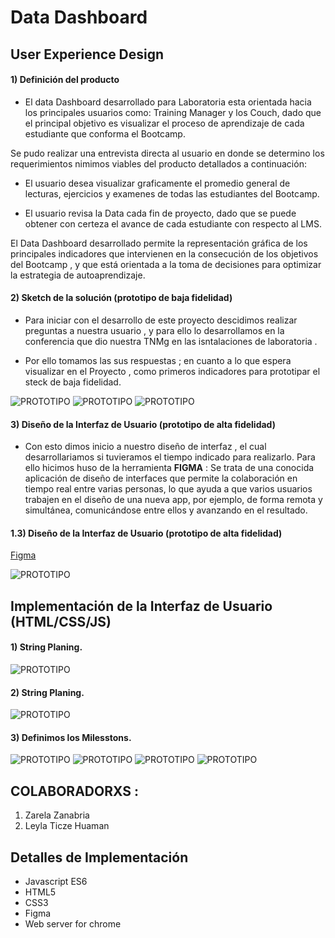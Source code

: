 # Data Dashboard
## User Experience Design

#### 1) Definición del producto

* El data Dashboard desarrollado para Laboratoria esta orientada hacia los principales usuarios como:  Training Manager y los Couch, dado que el principal objetivo es visualizar el proceso de aprendizaje de cada estudiante que conforma el Bootcamp. 

Se pudo realizar una entrevista directa al usuario en donde se determino los requerimientos nimimos viables del producto detallados a continuación:

* El usuario desea visualizar graficamente el promedio general de lecturas, ejercicios y examenes  de todas las estudiantes del Bootcamp.

* El usuario revisa la Data cada fin de proyecto, dado que se puede obtener con certeza el avance de cada estudiante con respecto al LMS.

El Data Dashboard desarrollado permite la representación gráfica de los principales indicadores que intervienen en la consecución de los objetivos del Bootcamp , y que está orientada a la toma de decisiones para optimizar la estrategia de autoaprendizaje.

#### 2) Sketch de la solución (prototipo de baja fidelidad)


* Para iniciar con el desarrollo de este proyecto descidimos realizar preguntas a nuestra usuario , y para ello lo desarrollamos en la conferencia que dio nuestra TNMg en las isntalaciones de laboratoria .

* Por ello tomamos las sus respuestas ; en cuanto a lo que espera visualizar en el Proyecto , como primeros indicadores para prototipar el steck de baja fidelidad.

 ![PROTOTIPO](img/01-baja.jpg)
 ![PROTOTIPO](img/02-baja.jpg)
 ![PROTOTIPO](img/03-baja.jpg)


#### 3) Diseño de la Interfaz de Usuario (prototipo de alta fidelidad)

* Con esto dimos inicio a nuestro diseño de interfaz , el cual desarrollariamos  si tuvieramos el tiempo indicado para realizarlo. 
Para ello hicimos huso de la herramienta **FIGMA** : Se trata de una conocida aplicación de diseño de interfaces que permite la colaboración en tiempo real entre varias personas, lo que ayuda a que varios usuarios trabajen en el diseño de una nueva app, por ejemplo, de forma remota y simultánea, comunicándose entre ellos y avanzando en el resultado.
#### 1.3) Diseño de la Interfaz de Usuario (prototipo de alta fidelidad)

 [Figma](https://www.figma.com/file/Xfx8PbNcuM1Su99kQtcTSwOB/DATADASHBORA)
 
 ![PROTOTIPO](img/dashboard_prototipo_alta.gif)


## Implementación de la Interfaz de Usuario (HTML/CSS/JS)
#### 1) String Planing.
![PROTOTIPO](img/05-plane.jpg)


#### 2) String Planing.
![PROTOTIPO](img/04-plane.jpg)

#### 3) Definimos los Milesstons.
![PROTOTIPO](img/07-milesston.png)
![PROTOTIPO](img/10-milesston.png)
![PROTOTIPO](img/08-issues.png)
![PROTOTIPO](img/09-issues.png)

## COLABORADORXS :

1. Zarela Zanabria
2. Leyla Ticze Huaman

## Detalles de Implementación

- Javascript ES6
- HTML5
- CSS3
- Figma
- Web server for chrome

